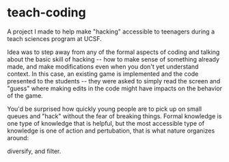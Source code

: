 # teach-coding

A project I made to help make "hacking" accessible to teenagers during a teach sciences program at UCSF.

Idea was to step away from any of the formal aspects of coding and talking about the basic skill of hacking -- how to make sense of something already made, and make modifications even when you don't yet understand context.  In this case, an existing game is implemented and the code presented to the students -- they were asked to simply read the screen and "guess" where making edits in the code might have impacts on the behavior of the game.

You'd be surprised how quickly young people are to pick up on small queues and "hack" without the fear of breaking things.  Formal knowledge is one type of knowledge that is helpful, but the most accessible type of knowledge is one of action and pertubation, that is what nature organizes around:

diversify, and
filter.

